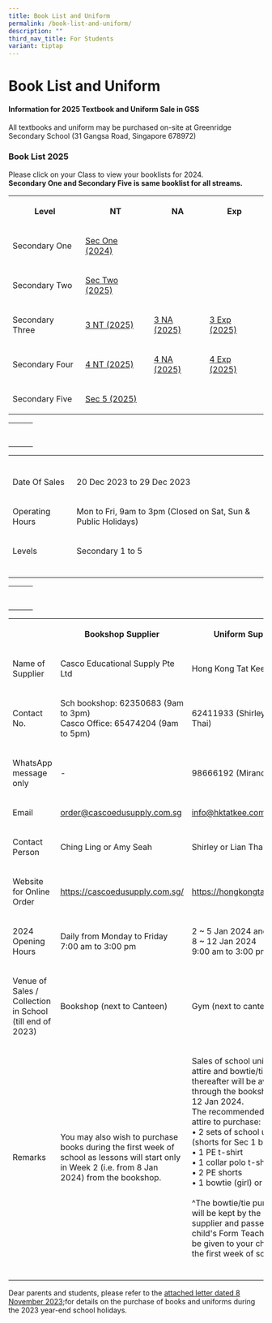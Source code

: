 ```yaml
---
title: Book List and Uniform
permalink: /book-list-and-uniform/
description: ""
third_nav_title: For Students
variant: tiptap
---
```

<h1><strong>Book List and Uniform</strong></h1>
<h4>Information for 2025 Textbook and Uniform Sale in GSS</h4>
<p>All textbooks and uniform may be purchased on-site at Greenridge Secondary
School (31 Gangsa Road, Singapore 678972)</p>
<h3>Book List 2025</h3>
<p>Please click on your Class to view your booklists for 2024.
<br><strong>Secondary One and Secondary Five is same booklist for all streams.</strong>
</p>
<table style="minWidth: 100px">
<colgroup>
<col>
<col>
<col>
<col>
</colgroup>
<tbody>
<tr>
<th rowspan="1" colspan="1">
<p>Level</p>
</th>
<th rowspan="1" colspan="1">
<p>NT</p>
</th>
<th rowspan="1" colspan="1">
<p>NA</p>
</th>
<th rowspan="1" colspan="1">
<p>Exp</p>
</th>
</tr>
<tr>
<td rowspan="1" colspan="1">
<p>Secondary One</p>
</td>
<td rowspan="1" colspan="1">
<p><a href="/files/Book%20Lists%202024/2024_Sec_1_Booklist_final_20Dec23.pdf" rel="noopener noreferrer nofollow" target="_blank">Sec One (2024)</a>
</p>
</td>
<td rowspan="1" colspan="1">
<p></p>
</td>
<td rowspan="1" colspan="1">
<p></p>
</td>
</tr>
<tr>
<td rowspan="1" colspan="1">
<p>Secondary Two</p>
</td>
<td rowspan="1" colspan="1">
<p><a href="/files/Book Lists 2025/GSS_Booklist_2025___S2.pdf" rel="noopener noreferrer nofollow" target="_blank">Sec Two (2025)</a>
</p>
</td>
<td rowspan="1" colspan="1">
<p></p>
</td>
<td rowspan="1" colspan="1">
<p></p>
</td>
</tr>
<tr>
<td rowspan="1" colspan="1">
<p>Secondary Three</p>
</td>
<td rowspan="1" colspan="1">
<p><a href="/files/Book Lists 2025/GSS_Booklist_2025___S3NT.pdf" rel="noopener nofollow" target="_blank">3 NT (2025)</a>
</p>
</td>
<td rowspan="1" colspan="1">
<p><a href="/files/Book Lists 2025/GSS_Booklist_2025___S3NA.pdf" rel="noopener nofollow" target="_blank">3 NA (2025)</a>
</p>
</td>
<td rowspan="1" colspan="1">
<p><a href="/files/Book Lists 2025/GSS_Booklist_2025___S3E.pdf" rel="noopener nofollow" target="_blank">3 Exp (2025)</a>
</p>
</td>
</tr>
<tr>
<td rowspan="1" colspan="1">
<p>Secondary Four</p>
</td>
<td rowspan="1" colspan="1">
<p><a href="/files/Book Lists 2025/GSS_Booklist_2025___S4NT.pdf" rel="noopener nofollow" target="_blank">4 NT (2025)</a>
</p>
</td>
<td rowspan="1" colspan="1">
<p><a href="/files/Book Lists 2025/GSS_Booklist_2025___S4NA.pdf" rel="noopener noreferrer nofollow" target="_blank">4 NA (2025)</a>
</p>
</td>
<td rowspan="1" colspan="1">
<p><a href="/files/Book Lists 2025/GSS_Booklist_2025___S4E.pdf" rel="noopener nofollow" target="_blank">4 Exp (2025)</a>
</p>
</td>
</tr>
<tr>
<td rowspan="1" colspan="1">
<p>Secondary Five</p>
</td>
<td rowspan="1" colspan="1">
<p><a href="/files/Book Lists 2025/GSS_Booklist_2025___S5NA.pdf" rel="noopener noreferrer nofollow" target="_blank">Sec 5 (2025)</a>
</p>
</td>
<td rowspan="1" colspan="1">
<p></p>
</td>
<td rowspan="1" colspan="1">
<p></p>
</td>
</tr>
</tbody>
</table>
<table style="minWidth: 75px">
<colgroup>
<col>
<col>
<col>
</colgroup>
<tbody>
<tr>
<th rowspan="1" colspan="1">
<p></p>
</th>
<th rowspan="1" colspan="1">
<p></p>
</th>
<th rowspan="1" colspan="1">
<p></p>
</th>
</tr>
<tr>
<td rowspan="1" colspan="1">
<p></p>
</td>
<td rowspan="1" colspan="1">
<p></p>
</td>
<td rowspan="1" colspan="1">
<p></p>
</td>
</tr>
</tbody>
</table>
<table style="minWidth: 50px">
<colgroup>
<col>
<col>
</colgroup>
<tbody>
<tr>
<th rowspan="1" colspan="1">
<p></p>
</th>
<th rowspan="1" colspan="1">
<p></p>
</th>
</tr>
<tr>
<td rowspan="1" colspan="1">
<p>Date Of Sales</p>
</td>
<td rowspan="1" colspan="1">
<p>20 Dec 2023 to 29 Dec 2023</p>
</td>
</tr>
<tr>
<td rowspan="1" colspan="1">
<p>Operating Hours</p>
</td>
<td rowspan="1" colspan="1">
<p>Mon to Fri, 9am to 3pm (Closed on Sat, Sun &amp; Public Holidays)</p>
</td>
</tr>
<tr>
<td rowspan="1" colspan="1">
<p>Levels</p>
</td>
<td rowspan="1" colspan="1">
<p>Secondary 1 to 5</p>
</td>
</tr>
<tr>
<td rowspan="1" colspan="1">
<p></p>
</td>
<td rowspan="1" colspan="1">
<p></p>
</td>
</tr>
</tbody>
</table>
<table style="minWidth: 75px">
<colgroup>
<col>
<col>
<col>
</colgroup>
<tbody>
<tr>
<th rowspan="1" colspan="1">
<p></p>
</th>
<th rowspan="1" colspan="1">
<p></p>
</th>
<th rowspan="1" colspan="1">
<p></p>
</th>
</tr>
<tr>
<td rowspan="1" colspan="1">
<p></p>
</td>
<td rowspan="1" colspan="1">
<p></p>
</td>
<td rowspan="1" colspan="1">
<p></p>
</td>
</tr>
</tbody>
</table>
<table style="minWidth: 75px">
<colgroup>
<col>
<col>
<col>
</colgroup>
<tbody>
<tr>
<th rowspan="1" colspan="1">
<p></p>
</th>
<th rowspan="1" colspan="1">
<p>Bookshop Supplier</p>
</th>
<th rowspan="1" colspan="1">
<p>Uniform Supplier</p>
</th>
</tr>
<tr>
<td rowspan="1" colspan="1">
<p>Name of Supplier</p>
</td>
<td rowspan="1" colspan="1">
<p>Casco Educational Supply Pte Ltd</p>
</td>
<td rowspan="1" colspan="1">
<p>Hong Kong Tat Kee Tailor</p>
</td>
</tr>
<tr>
<td rowspan="1" colspan="1">
<p>Contact No.</p>
</td>
<td rowspan="1" colspan="1">
<p>Sch bookshop: 62350683 (9am to 3pm)
<br>Casco Office: 65474204 (9am to 5pm)</p>
</td>
<td rowspan="1" colspan="1">
<p>62411933 (Shirley or Lian Thai)</p>
</td>
</tr>
<tr>
<td rowspan="1" colspan="1">
<p>WhatsApp message only</p>
</td>
<td rowspan="1" colspan="1">
<p>-</p>
</td>
<td rowspan="1" colspan="1">
<p>98666192 (Miranda)</p>
</td>
</tr>
<tr>
<td rowspan="1" colspan="1">
<p>Email</p>
</td>
<td rowspan="1" colspan="1">
<p><a href="order@cascoedusupply.com.sg" rel="noopener noreferrer nofollow" target="_blank">order@cascoedusupply.com.sg</a>
</p>
</td>
<td rowspan="1" colspan="1">
<p><a href="info@hktatkee.com.sg" rel="noopener noreferrer nofollow" target="_blank">info@hktatkee.com.sg</a>
</p>
</td>
</tr>
<tr>
<td rowspan="1" colspan="1">
<p>Contact Person</p>
</td>
<td rowspan="1" colspan="1">
<p>Ching Ling or Amy Seah</p>
</td>
<td rowspan="1" colspan="1">
<p>Shirley or Lian Thai</p>
</td>
</tr>
<tr>
<td rowspan="1" colspan="1">
<p>Website for Online Order</p>
</td>
<td rowspan="1" colspan="1">
<p><a href="https://cascoedusupply.com.sg/" rel="noopener noreferrer nofollow" target="_blank">https://cascoedusupply.com.sg/</a>
</p>
</td>
<td rowspan="1" colspan="1">
<p><a href="https://hongkongtatkee.com/" rel="noopener noreferrer nofollow" target="_blank">https://hongkongtatkee.com/</a>
</p>
</td>
</tr>
<tr>
<td rowspan="1" colspan="1">
<p>2024 Opening Hours</p>
</td>
<td rowspan="1" colspan="1">
<p>Daily from Monday to Friday
<br>7:00 am to 3:00 pm</p>
</td>
<td rowspan="1" colspan="1">
<p>2 ~ 5 Jan 2024 and
<br>8 ~ 12 Jan 2024
<br>9:00 am to 3:00 pm</p>
</td>
</tr>
<tr>
<td rowspan="1" colspan="1">
<p>Venue of Sales / Collection in School (till end of 2023)</p>
</td>
<td rowspan="1" colspan="1">
<p>Bookshop (next to Canteen)</p>
</td>
<td rowspan="1" colspan="1">
<p>Gym (next to canteen)</p>
</td>
</tr>
<tr>
<td rowspan="1" colspan="1">
<p>Remarks</p>
</td>
<td rowspan="1" colspan="1">
<p>You may also wish to purchase books during the first week of school as
lessons will start only in Week 2 (i.e. from 8 Jan 2024) from the bookshop.</p>
</td>
<td rowspan="1" colspan="1">
<p>Sales of school uniform, PE attire and bowtie/tie thereafter will be available
through the bookshop after 12 Jan 2024.
<br>The recommended school attire to purchase:
<br>• 2 sets of school uniform (shorts for Sec 1 boys),
<br>• 1 PE t-shirt
<br>• 1 collar polo t-shirt
<br>• 2 PE shorts
<br>• 1 bowtie (girl) or tie (boy)*
<br>
<br>^The bowtie/tie purchased will be kept by the uniform supplier and passed
to your child's Form Teacher. It will be given to your child during the
first week of school.</p>
</td>
</tr>
<tr>
<td rowspan="1" colspan="1">
<p></p>
</td>
<td rowspan="1" colspan="1">
<p></p>
</td>
<td rowspan="1" colspan="1">
<p></p>
</td>
</tr>
</tbody>
</table>
<p>Dear parents and students, please refer to the <a href="/files/Book%20Lists%202024/2023%20year-end%20textbook%20and%20uniform%20sale_8nov23.pdf" rel="noopener noreferrer nofollow" target="_blank">attached letter dated 8 November 2023</a>;for
details on the purchase of books and uniforms during the 2023 year-end
school holidays.</p>